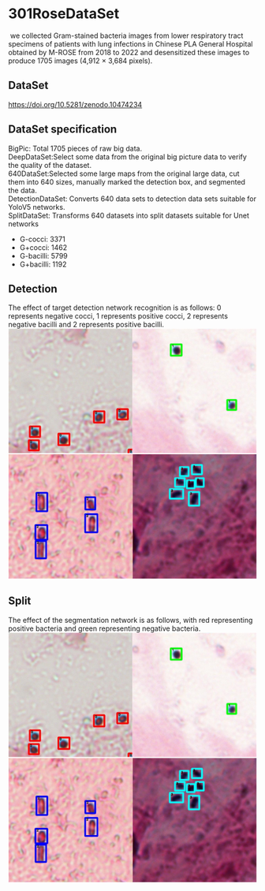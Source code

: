 # 301RoseDataSet
 we collected Gram-stained bacteria images from lower respiratory tract specimens of patients with lung infections in Chinese PLA General Hospital obtained by M-ROSE from 2018 to 2022 and desensitized these images to produce 1705 images (4,912 × 3,684 pixels). 
## DataSet
https://doi.org/10.5281/zenodo.10474234
## DataSet specification
BigPic: Total 1705 pieces of raw big data.
<br>
DeepDataSet:Select some data from the original big picture data to verify the quality of the dataset.
<br>
640DataSet:Selected some large maps from the original large data, cut them into 640 sizes, manually marked the detection box, and segmented the data.
<br>
DetectionDataSet: Converts 640 data sets to detection data sets suitable for YoloV5 networks.
<br>
SplitDataSet: Transforms 640 datasets into split datasets suitable for Unet networks
<br>
* G-cocci: 3371
* G+cocci: 1462
* G-bacilli: 5799
* G+bacilli: 1192

## Detection
The effect of target detection network recognition is as follows: 0 represents negative cocci, 1 represents positive cocci, 2 represents negative bacilli and 2 represents positive bacilli.
<br>
![image](https://github.com/Quanlab-Bioimage/301RoseDataSet/blob/main/images/Detection.png)


## Split
The effect of the segmentation network is as follows, with red representing positive bacteria and green representing negative bacteria.
<br>
![image](https://github.com/Quanlab-Bioimage/301RoseDataSet/blob/main/images/Detection.png)
